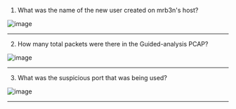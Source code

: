 1. What was the name of the new user created on mrb3n's host?

![image](https://github.com/user-attachments/assets/0523d3ce-82d7-4f9e-a3dc-f5b93bb2ea2f)

---

2. How many total packets were there in the Guided-analysis PCAP?

![image](https://github.com/user-attachments/assets/089ee302-ede3-4340-9780-eb88b7803f03)

---


3. What was the suspicious port that was being used?

![image](https://github.com/user-attachments/assets/57317c0b-c454-46eb-9aab-8e29c844eb77)

---
